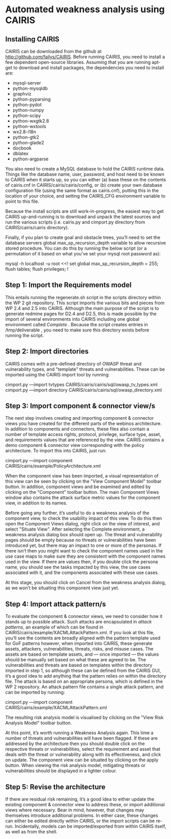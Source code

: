 Automated weakness analysis using CAIRIS
========================================

Installing CAIRIS
-----------------

CAIRIS can be downloaded from the github at http://github.com/failys/CAIRIS. Before running CAIRIS, you need to install a few dependent open-source libraries. Assuming that you are running apt-get to download and install packages, the dependencies you need to install are:

-   mysql-server
-   python-mysqldb
-   graphviz
-   python-pyparsing
-   python-pydot
-   python-numpy
-   python-scipy
-   python-wxgtk2.8
-   python-wxtools
-   wx2.8-i18n
-   python-gtk2
-   python-glade2
-   docbook
-   dblatex
-   python-argparse

You also need to create a MySQL database to hold the CAIRIS runtime data. Things like the database name, user, password, and host need to be known to CAIRIS when it starts up, so you can either (a) base these on the contents of cairis.cnf in CAIRIS/cairis/cairis/config, or (b) create your own database configuration file (using the same format as cairis.cnf), putting this in the location of your choice, and setting the CAIRIS_CFG environment variable to point to this file.

Because the install scripts are still work-in-progress, the easiest way to get CAIRIS up-and-running is to download and unpack the latest sources and run the various scripts (i.e. cairis.py and cimport.py directory from CAIRIS/cairis/cairis directory).

Finally, if you plan to create goal and obstacle trees, you’ll need to set the database servers global max_sp_recursion_depth variable to allow recursive stored procedure. You can do this by running the below script (or a permutation of it based on what you’ve set your mysql root password as):

mysql -h localhost -u root <<!
set global max_sp_recursion_depth = 255;
flush tables;
flush privileges;
!

Step 1: Import the Requirements model
-------------------------------------

This entails running the regenerate.sh script in the scripts directory within the WP 2 git repository. This script imports the various bits and pieces from WP 2.4 and 2.5 into CAIRIS. Although the main purpose of the script is to generate redmine pages for D2.4 and D2.5, this is made possible by the import of several environments into CAIRIS including one global environment called _Complete_ . Because the script creates entries in /tmp/deliverable , you need to make sure this directory exists before running the script.

Step 2: Import directories
--------------------------

CAIRIS comes with a pre-defined directory of OWASP threat and vulnerability types, and "template" threats and vulnerabilities. These can be imported using the CAIRIS import tool by running:

cimport.py —import tvtypes CAIRIS/cairis/cairis/sql/owasp_tv_types.xml
cimport.py —import directory CAIRIS/cairis/cairis/sql/owasp_directory.xml

Step 3: Import component & connector view/s
-------------------------------------------

The next step involves creating and importing component & connector views you have created for the different parts of the webinos architecture. In addition to components and connectors, these files also contain a number of template access rights, protocol, privilege, surface type, asset, and requirements values that are referenced by the view. CAIRIS contains a demo component & connector view corresponding with the policy architecture. To import this into CAIRIS, just run:

cimport.py —import component CAIRIS/cairis/example/PolicyArchitecture.xml

When the component view has been imported, a visual representation of this view can be seen by clicking on the "View Component Model" toolbar button. In addition, component views and be examined and edited by clicking on the "Component" toolbar button. The main Component Views window also contains the attack surface metric values for the component view, in addition to its names.

Before going any further, it’s useful to do a weakness analysis of the component view, to check the usability impact of this view. To do this then open the Component Views dialog, right click on the view of interest, and select "Situate View". After selecting the Complete environment, a weakness analysis dialog box should open up. The threat and vulnerability pages should be empty because no threats or vulnerabilities have been introduced yet, but there may an impact to one or more of the personas. If there isn’t then you might want to check the component names used in the use case maps to make sure they are consistent with the component names used in the view. If there are values then, if you double click the persona name, you should see the tasks impacted by this view, the use cases associated with it, and the components associated with these use cases.

At this stage, you should click on Cancel from the weakness analysis dialog, as we won’t be situating this component view just yet.

Step 4: Import attack pattern/s
-------------------------------

To evaluate the component & connector views, we need to consider how it stands up to possible attack. Such attacks are encapsulated in _attack patterns_, an example of which can be found in CAIRIS/cairis/example/XACMLAttackPattern.xml. If you look at this file, you’ll see the contents are broadly aligned with the pattern template used for GoF patterns however, when imported into CAIRIS, these generate assets, attackers, vulnerabilities, threats, risks, and misuse cases. The assets are based on template assets, and — once imported — the values should be manually set based on what these are agreed to be. The vulnerabilities and threats are based on templates within the directory imported in step 1, so although these can be defined from the CAIRIS GUI, it’s a good idea to add anything that the pattern relies on within the directory file. The attack is based on an appropriate persona, which is defined in the WP 2 repository. An attack pattern file contains a single attack pattern, and can be imported by running:

cimport.py —import component CAIRIS/cairis/example/XACMLAttackPattern.xml

The resulting risk analysis model is visualised by clicking on the "View Risk Analysis Model" toolbar button.

At this point, it’s worth running a Weakness Analysis again. This time a number of threats and vulnerabilities will have been flagged. If these are addressed by the architecture then you should double click on the respective threats or vulnerabilities, select the requirement and asset that deals with the threat or vulnerability along with its effectiveness, and click on update. The component view can be situated by clicking on the apply button. When viewing the risk analysis model, mitigating threats or vulnerabilities should be displayed in a lighter colour.

Step 5: Revise the architecture
-------------------------------

If there are residual risk remaining, it’s a good idea to either update the existing component & connector view to address these, or import additional views where necessary. Bear in mind, however, that changes may themselves introduce additional problems. In either case, these changes can either be edited directly within CAIRIS, or the import scripts can be re-run. Incidentally, models can be imported/exported from within CAIRIS itself, as well as from the shell.

